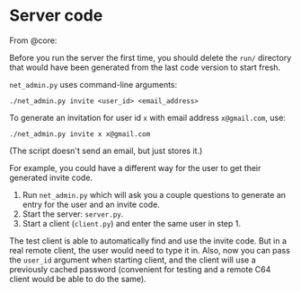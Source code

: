 # Server code

From @core:

Before you run the server the first time, you should delete the `run/` directory that would have been generated from the last code version to start fresh.

`net_admin.py` uses command-line arguments:

    ./net_admin.py invite <user_id> <email_address>

To generate an invitation for user id `x` with email address `x@gmail.com`, use:

    ./net_admin.py invite x x@gmail.com

(The script doesn't send an email, but just stores it.)

For example, you could have a different way for the user to get their generated invite code.

1. Run `net_admin.py` which will ask you a couple questions to generate an entry for the user and an invite code.
2. Start the server: `server.py`.
3. Start a client (`client.py`) and enter the same user in step 1.

The test client is able to automatically find and use the invite code.
But in a real remote client, the user would need to type it in.
Also, now you can pass the `user_id` argument when starting client, and the client will use a previously cached password (convenient for testing and a remote C64 client would be able to do the same).
